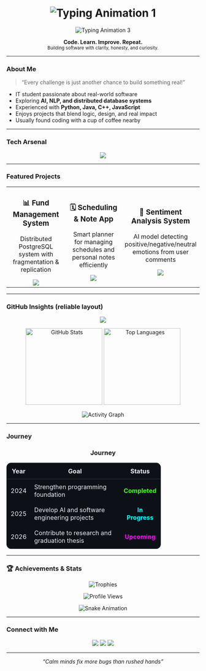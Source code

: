 <!-- HEADER -->
<!-- HEADER -->
<h1 align="center">
  <img src="https://readme-typing-svg.demolab.com?font=JetBrains+Mono&weight=700&size=28&duration=2500&pause=1000&color=C778FF&center=true&vCenter=true&width=600&repeat=false&lines=Hi%2C+I'm+Tam+Nhu+%E2%98%80%EF%B8%8F!" alt="Typing Animation 1" />
</h1>

<p align="center">
  <img src="https://readme-typing-svg.herokuapp.com?font=Source+Code+Pro&duration=3000&pause=800&color=2ECC71&center=true&vCenter=true&width=600&lines=IT+Student+%7C+Developer+in+Progress;Passionate+about+Problem+Solving+%26+Innovation;Learning+from+every+line+of+code!" alt="Typing Animation 3" />
</p>


<p align="center">
  <b> Code. Learn. Improve. Repeat.</b><br>
  <sub>Building software with clarity, honesty, and curiosity.</sub>
</p>

---

### About Me
> “Every challenge is just another chance to build something real!”

- IT student passionate about real-world software  
- Exploring **AI, NLP, and distributed database systems**  
- Experienced with **Python, Java, C++, JavaScript**  
- Enjoys projects that blend logic, design, and real impact  
- Usually found coding with a cup of coffee nearby  

---

### Tech Arsenal

<p align="center">
  <img src="https://skillicons.dev/icons?i=python,java,cpp,js,react,nodejs,postgresql,mongodb,docker,git,vscode,linux&theme=light" />
</p>

---

### Featured Projects

<div align="center">
  <table>
    <tr>
      <td align="center" width="33%">
        <h3>📊 Fund Management System</h3>
        <p>Distributed PostgreSQL system with fragmentation & replication</p>
        <img src="https://img.shields.io/badge/Progress-90%25-brightgreen?style=for-the-badge">
      </td>
      <td align="center" width="33%">
        <h3>🗓️ Scheduling & Note App</h3>
        <p>Smart planner for managing schedules and personal notes efficiently</p>
        <img src="https://img.shields.io/badge/Progress-85%25-blue?style=for-the-badge">
      </td>
      <td align="center" width="33%">
        <h3>💬 Sentiment Analysis System</h3>
        <p>AI model detecting positive/negative/neutral emotions from user comments</p>
        <img src="https://img.shields.io/badge/Progress-80%25-yellowgreen?style=for-the-badge">
      </td>
    </tr>
  </table>
</div>


---

### GitHub Insights (reliable layout)

<div align="center">

<!-- Profile summary (lightweight, reliable) -->
<img src="https://github-profile-summary-cards.vercel.app/api/cards/profile-details?username=tamnhu&theme=radical" />

<!-- Two-column: Stats + Top languages -->
<p align="center">
  <img height="200em" src="https://github-readme-stats.vercel.app/api?username=tamnhu&show_icons=true&theme=onedark&hide_border=true" alt="GitHub Stats" />
  <img height="200em" src="https://github-readme-stats.vercel.app/api/top-langs/?username=tamnhu&layout=compact&langs_count=8&theme=gruvbox&hide_border=true" alt="Top Languages" />
</p>

<!-- Activity heatmap (contribution calendar) -->
<!-- GitHub Contribution Graph -->
<p align="center">
  <img src="https://github-readme-activity-graph.vercel.app/graph?username=tamnhu&theme=xcode&hide_border=true&area=true" alt="Activity Graph" />
</p>
</div>


---

### Journey

<h3 align="center">Journey</h3>

<table align="center" style="width:80%; border-collapse:collapse; background-color:#0d1117; color:#e6edf3; border:1px solid #30363d; border-radius:12px;">
  <tr>
    <th style="padding:10px; border-bottom:1px solid #30363d;">Year</th>
    <th style="padding:10px; border-bottom:1px solid #30363d;">Goal</th>
    <th style="padding:10px; border-bottom:1px solid #30363d;">Status</th>
  </tr>
  <tr>
    <td align="center" style="padding:10px;">2024</td>
    <td style="padding:10px;">Strengthen programming foundation</td>
    <td align="center" style="padding:10px;">
      <span style="color:#39ff14; font-weight:bold;">Completed</span>
    </td>
  </tr>
  <tr>
    <td align="center" style="padding:10px;">2025</td>
    <td style="padding:10px;">Develop AI and software engineering projects</td>
    <td align="center" style="padding:10px;">
      <span style="color:#00ffff; font-weight:bold;">In Progress</span>
    </td>
  </tr>
  <tr>
    <td align="center" style="padding:10px;">2026</td>
    <td style="padding:10px;">Contribute to research and graduation thesis</td>
    <td align="center" style="padding:10px;">
      <span style="color:#ff00ff; font-weight:bold;">Upcoming</span>
    </td>
  </tr>
</table>



---

### 🏆 Achievements & Stats

<p align="center">
  <img src="https://github-profile-trophy.vercel.app/?username=tamnhu&theme=tokyonight&no-frame=true&no-bg=true&row=1&column=6" alt="Trophies" />
</p>

<p align="center">
  <img src="https://komarev.com/ghpvc/?username=tamnhu&label=Profile%20Views&color=blueviolet&style=flat" alt="Profile Views" />
</p>

<p align="center">
  <img src="https://github.com/tamnhu/tamnhu/blob/output/github-contribution-grid-snake.svg" alt="Snake Animation" />
</p>

---

### Connect with Me

<p align="center">
  <a href="https://linkedin.com/in/tamnhu" target="_blank"><img src="https://img.shields.io/badge/LinkedIn-0077B5?logo=linkedin&logoColor=white"/></a>
  <a href="mailto:tamnhu@example.com"><img src="https://img.shields.io/badge/Email-D14836?logo=gmail&logoColor=white"/></a>
  <a href="https://github.com/tamnhu"><img src="https://img.shields.io/badge/GitHub-000?logo=github&logoColor=white"/></a>
</p>

---

<p align="center">
  <i>“Calm minds fix more bugs than rushed hands”</i>
</p>
